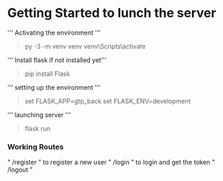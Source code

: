 # Getting Started to lunch the server

''' Activating the environment '''
> py -3 -m venv venv
> venv\Scripts\activate

''' Install flask if not installed yet'''
>pip install Flask

''' setting up the environment '''
> set FLASK_APP=gtp_back
> set FLASK_ENV=development

''' launching server '''
> flask run

### Working Routes

" /register " to register a new user
" /login " to login and get the token
" /logout " 